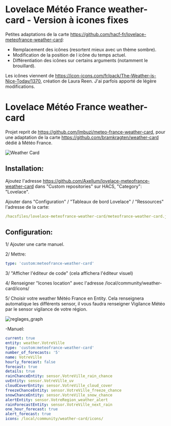 # Lovelace Météo France weather-card - Version à icones fixes

Petites adaptations de la carte https://github.com/hacf-fr/lovelace-meteofrance-weather-card:
- Remplacement des icônes (resortent mieux avec un thème sombre).
- Modification de la position de l icône du temps actuel.
- Différentiation des icônes sur certains arguments (notamment le brouillard).

Les icônes viennent de https://icon-icons.com/fr/pack/The-Weather-is-Nice-Today/1370, création de Laura Reen. J'ai parfois apporté de légère modifications.

# Lovelace Météo France weather-card

Projet reprit de https://github.com/Imbuzi/meteo-france-weather-card, pour une adaptation de la carte https://github.com/bramkragten/weather-card dédié à Météo France.

![Weather Card](https://github.com/Axellum/lovelace-meteofrance-weather-card/blob/Meteo-France/carte-IconesFixe.png?raw=true)

## Installation:

Ajoutez l'adresse https://github.com/Axellum/lovelace-meteofrance-weather-card dans "Custom repositories" sur HACS, "Category": "Lovelace".

Ajouter dans "Configuration" / "Tableaux de bord Lovelace" / "Ressources" l'adresse de la carte:

```yaml
/hacsfiles/lovelace-meteofrance-weather-card/meteofrance-weather-card.js
```

## Configuration:

1/ Ajouter une carte manuel.

2/ Mettre:
```yaml
type: 'custom:meteofrance-weather-card'
```
3/ "Afficher l'éditeur de code" (cela affichera l'éditeur visuel)

4/ Renseigner "Icones location" avec l'adresse /local/community/weather-card/icons/

5/ Choisir votre weather Météo France en Entity.
Cela renseignera automatique les différents sensor, il vous faudra renseigner Vigilance Météo par le sensor vigilance de votre région.

![reglages_graph](https://github.com/Axellum/lovelace-meteofrance-weather-card/blob/Meteo-France/regl-carte-icone.png?raw=true)

  -Manuel:
```yaml
current: true
entity: weather.VotreVille
type: 'custom:meteofrance-weather-card'
number_of_forecasts: '5'
name: VotreVille
hourly_forecast: false
forecast: true
details: true
rainChanceEntity: sensor.VotreVille_rain_chance
uvEntity: sensor.VotreVille_uv
cloudCoverEntity: sensor.VotreVille_cloud_cover
freezeChanceEntity: sensor.VotreVille_freeze_chance
snowChanceEntity: sensor.VotreVille_snow_chance
alertEntity: sensor.VotreRegion_weather_alert
rainForecastEntity: sensor.VotreVille_next_rain
one_hour_forecast: true
alert_forecast: true
icons: /local/community/weather-card/icons/
```
